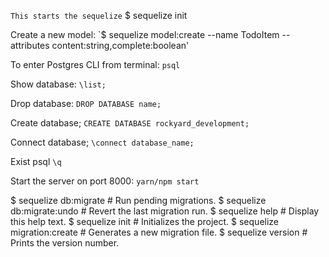 `This starts the sequelize`
$ sequelize init

Create a new model:
`$ sequelize model:create --name TodoItem --attributes content:string,complete:boolean'

To enter Postgres CLI from terminal:
`psql`

Show database:
`\list;`

Drop database:
`DROP DATABASE name;`

Create database;
`CREATE DATABASE rockyard_development;`

Connect database;
`\connect database_name;`

Exist psql
`\q`


Start the server on port 8000:
`yarn/npm start`


$ sequelize db:migrate        # Run pending migrations.
$ sequelize db:migrate:undo   # Revert the last migration run.
$ sequelize help              # Display this help text.
$ sequelize init              # Initializes the project.
$ sequelize migration:create  # Generates a new migration file.
$ sequelize version           # Prints the version number.
